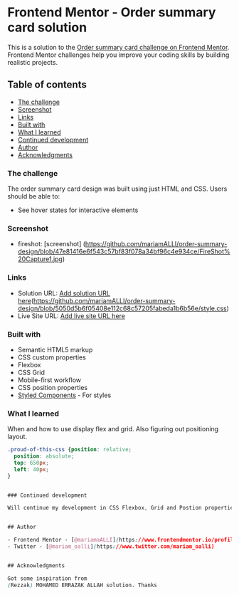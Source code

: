# Frontend Mentor - Order summary card solution

This is a solution to the [Order summary card challenge on Frontend Mentor](https://www.frontendmentor.io/challenges/order-summary-component-QlPmajDUj). Frontend Mentor challenges help you improve your coding skills by building realistic projects. 

## Table of contents

  - [The challenge](#the-challenge)
  - [Screenshot](#screenshot)
  - [Links](#links)
  - [Built with](#built-with)
  - [What I learned](#what-i-learned)
  - [Continued development](#continued-development)
- [Author](#author)
- [Acknowledgments](#acknowledgments)


### The challenge
The order summary card design was built using just HTML and CSS.
Users should be able to:
- See hover states for interactive elements

### Screenshot

- fireshot: [screenshot] (https://github.com/mariamALLI/order-summary-design/blob/47e81416e6f543c57bf83f078a34bf96c4e934ce/FireShot%20Capture1.jpg)
 

### Links

- Solution URL: [Add solution URL here](https://github.com/mariamALLI/order-summary-design/blob/47e81416e6f543c57bf83f078a34bf96c4e934ce/index.html)(https://github.com/mariamALLI/order-summary-design/blob/5050d5b6f05408e112c68c57205fabeda1b6b56e/style.css)
- Live Site URL: [Add live site URL here](https://your-live-site-url.com)


### Built with

- Semantic HTML5 markup
- CSS custom properties
- Flexbox
- CSS Grid
- Mobile-first workflow
- CSS position properties
- [Styled Components](https://styled-components.com/) - For styles


### What I learned
When and how to use display flex and grid. Also figuring out positioning layout.


```css
.proud-of-this-css {position: relative;
  position: absolute;
  top: 650px;
  left: 40px;
}


### Continued development

Will continue my development in CSS Flexbox, Grid and Postion properties for appropriate use and i think am getting better the more i practice.


## Author

- Frontend Mentor - [@mariamaALLI](https://www.frontendmentor.io/profile/mariamALLI)
- Twitter - [@mariam_oalli](https://www.twitter.com/mariam_oalli)


## Acknowledgments

Got some inspiration from 
(Rezzak) MOHAMED ERRAZAK ALLAH solution. Thanks